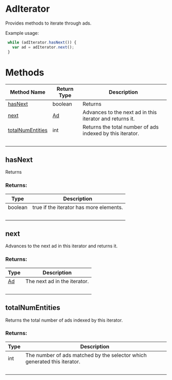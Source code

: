 # AdIterator
Provides methods to iterate through ads.

Example usage:
```javascript
 while (adIterator.hasNext()) {
   var ad = adIterator.next();
 }
```

# Methods
|Method Name|Return Type|Description|
|-|-|-
[hasNext](#hasnext)|boolean|Returns <br />
[next](#next)|[Ad](./Ad)|Advances to the next ad in this iterator and returns it.<br />
[totalNumEntities](#totalnumentities)|int|Returns the total number of ads indexed by this iterator.
&nbsp;|&nbsp;|&nbsp;

## <a name="hasnext"></a>hasNext
Returns 

### Returns:
|Type|Description|
|-|-
boolean|true if the iterator has more elements.
&nbsp;|&nbsp;
## <a name="next"></a>next
Advances to the next ad in this iterator and returns it.

### Returns:
|Type|Description|
|-|-
[Ad](./Ad)|The next ad in the iterator.
&nbsp;|&nbsp;
## <a name="totalnumentities"></a>totalNumEntities
Returns the total number of ads indexed by this iterator.
### Returns:
|Type|Description|
|-|-
int|The number of ads matched by the selector which generated this iterator.
&nbsp;|&nbsp;
